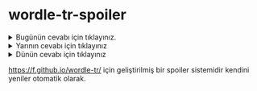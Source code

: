 # wordle-tr-spoiler

<details>
  <summary>Bugünün cevabı için tıklayınız.</summary>
  <br>
    <b> makus </b>
</details>

<details>
  <summary>Yarının cevabı için tıklayınız</summary>
  <br>
   <b> salta </b>
</details>

<details>
  <summary>Dünün cevabı için tıklayınız </summary>
  <br>
  <b> söven </b>
</details>

https://f.github.io/wordle-tr/ için geliştirilmiş bir spoiler sistemidir kendini yeniler otomatik olarak.

